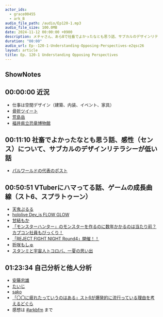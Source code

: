 ```yaml
---
actor_ids:
  - grace00455
  - ark_B
audio_file_path: /audio/Ep120-1.mp3
audio_file_size: 100.0MB
date: 2024-11-12 00:00:00 +0900
description: メチャさん、あらBで社畜でよかったなとも思う話、サブカルのデザインリテラシーが低い、ゲームの成長曲線、自己分析と他人分析などについて話しました。
duration: "00:00"
audio_url: Ep--120-1-Understanding-Opposing-Perspectives-e2qsc26
layout: article
title: Ep. 120-1 Understanding Opposing Perspectives
---
```


## ShowNotes

## 00:00:00 近況

* 仕事は空間デザイン（建築、内装、イベント、家具）
* [骨折ツイート](https://x.com/grace00455/status/1693821579837538699)
* [荒島岳](https://www.city.ono.fukui.jp/kanko/kanko-joho/guide/arashimadake.html)
* [福井県立恐竜博物館](https://www.dinosaur.pref.fukui.jp/)

## 00:11:10 社畜でよかったなとも思う話、感性（センス）について、サブカルのデザインリテラシーが低い話
* [パルワールドの代表のポスト](https://x.com/urokuta_ja/status/1470995753627951104)

## 00:50:51 VTuberにハマってる話、ゲームの成長曲線（スト6、スプラトゥーン）

* [天鬼ぷるる](https://x.com/0PuRuRu)
* [hololive Dev_is FLOW GLOW](https://hololive.hololivepro.com/talents?gp=flow-glow)
* [甘結もか](https://www.youtube.com/@Moka_Amayui)
* [「モンスターハンター」のモンスターを作るのに数年かかるのは当たり前？ カプコン社員もびっくり！](https://jp.ign.com/monsterhunter-rise/50583/news/)
* [「REJECT FIGHT NIGHT Round4」開催！！](https://prtimes.jp/main/html/rd/p/000000141.000050979.html)
* [折咲もしゅ](https://www.youtube.com/channel/UCez5D_dtExDJzQOAzg1k1RQ)
* [スタンミと宇宙人トコロバ、一夏の思い出](https://kai-you.net/article/90386)

## 01:23:34 自己分析と他人分析

* [安藤忠雄](https://ja.wikipedia.org/wiki/%E5%AE%89%E8%97%A4%E5%BF%A0%E9%9B%84)
* [たいじ](https://x.com/taijich0324)
* [sako](https://x.com/sakonoko)
* [「〇〇に疲れたっていうのはある」スト6が爆発的に流行っている理由を考えるどぐら](https://www.youtube.com/watch?v=BqtArZ6zGOE)
* 感想は [#arkbfm](https://x.com/search?q=%23arkbfm&src=typed_query&f=live) まで